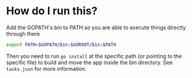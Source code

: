 # How do I run this?

Add the GOPATH's bin to PATH so you are able to execute things directly through there
```bash
export PATH=$GOPATH/bin:$GOROOT/bin:$PATH
```

Then you need to run `go install` at the specific path (or pointing to the specific file) to build and move the app inside the bin directory. See `tasks.json` for more information.
